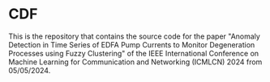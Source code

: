 # CDF

This is the repository that contains the source code for the paper "Anomaly Detection in Time Series of EDFA Pump Currents to Monitor Degeneration Processes using Fuzzy Clustering" of the IEEE International Conference on Machine Learning for Communication and Networking (ICMLCN) 2024 from 05/05/2024.
